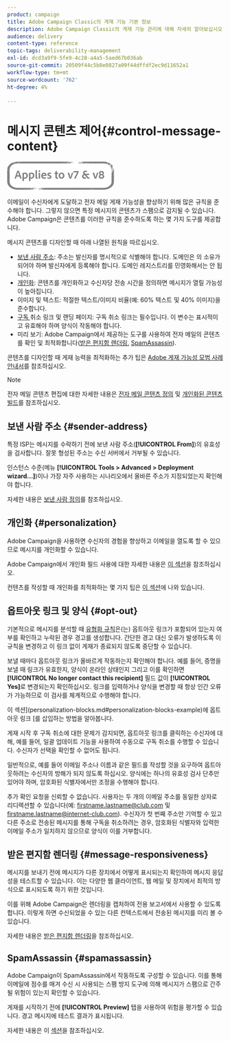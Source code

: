 ```yaml
---
product: campaign
title: Adobe Campaign Classic의 게재 기능 기본 정보
description: Adobe Campaign Classic의 게재 기능 관리에 대해 자세히 알아보십시오.
audience: delivery
content-type: reference
topic-tags: deliverability-management
exl-id: dcd3a9f9-5fe9-4c28-a4a5-5aed67b036ab
source-git-commit: 20509f44c5b8e0827a09f44dffdf2ec9d11652a1
workflow-type: tm+mt
source-wordcount: '762'
ht-degree: 4%

---
```


# 메시지 콘텐츠 제어{#control-message-content}

![](../../assets/common.svg)

이메일이 수신자에게 도달하고 전자 메일 게재 가능성을 향상하기 위해 많은 규칙을 준수해야 합니다. 그렇지 않으면 특정 메시지의 콘텐츠가 스팸으로 감지될 수 있습니다. Adobe Campaign은 콘텐츠를 이러한 규칙을 준수하도록 하는 몇 가지 도구를 제공합니다.

메시지 콘텐츠를 디자인할 때 아래 나열된 원칙을 따르십시오.

* [보낸 사람 주소](#sender-address): 주소는 발신자를 명시적으로 식별해야 합니다. 도메인은 의 소유가 되어야 하며 발신자에게 등록해야 합니다. 도메인 레지스트리를 민영화해서는 안 됩니다.
* [개인화](#personalization): 콘텐츠를 개인화하고 수신자당 전송 시간을 정의하면 메시지가 열릴 가능성이 높아집니다.
* 이미지 및 텍스트: 적절한 텍스트/이미지 비율(예: 60% 텍스트 및 40% 이미지)을 준수합니다.
* [구독 ](#opt-out) 취소 링크 및 랜딩 페이지: 구독 취소 링크는 필수입니다. 이 변수는 표시적이고 유효해야 하며 양식이 작동해야 합니다.
* 미리 보기: Adobe Campaign에서 제공하는 도구를 사용하여 전자 메일의 콘텐츠를 확인 및 최적화합니다([받은 편지함 렌더링](#message-responsiveness), [SpamAssassin](#spamassassin)).

콘텐츠를 디자인할 때 게재 능력을 최적화하는 추가 팁은 [Adobe 게재 가능성 모범 사례 안내서](https://experienceleague.adobe.com/docs/deliverability-learn/deliverability-best-practice-guide/content-best-practices-for-optimal-delivery.html)를 참조하십시오.

>[!NOTE]
>
>전자 메일 콘텐츠 편집에 대한 자세한 내용은 [전자 메일 콘텐츠 정의](defining-the-email-content.md) 및 [개인화된 콘텐츠 빌드](design-and-personalize.md)를 참조하십시오.

## 보낸 사람 주소 {#sender-address}

특정 ISP는 메시지를 수락하기 전에 보낸 사람 주소(**[!UICONTROL From]**)의 유효성을 검사합니다. 잘못 형성된 주소는 수신 서버에서 거부될 수 있습니다.

인스턴스 수준(메뉴 **[!UICONTROL Tools > Advanced > Deployment wizard...]**)이나 가장 자주 사용하는 시나리오에서 올바른 주소가 지정되었는지 확인해야 합니다.

자세한 내용은 [보낸 사람 정의](defining-the-email-content.md)를 참조하십시오.

## 개인화 {#personalization}

Adobe Campaign을 사용하면 수신자의 경험을 향상하고 이메일을 열도록 할 수 있으므로 메시지를 개인화할 수 있습니다.

Adobe Campaign에서 개인화 필드 사용에 대한 자세한 내용은 [이 섹션](personalization-fields.md)을 참조하십시오.

컨텐츠를 작성할 때 개인화를 최적화하는 몇 가지 팁은 [이 섹션](design-and-personalize.md#optimize-personalization)에 나와 있습니다.

## 옵트아웃 링크 및 양식 {#opt-out}

기본적으로 메시지를 분석할 때 [유형화 규칙](steps-validating-the-delivery.md#validation-process-with-typologies)은(는) 옵트아웃 링크가 포함되어 있는지 여부를 확인하고 누락된 경우 경고를 생성합니다. 간단한 경고 대신 오류가 발생하도록 이 규칙을 변경하고 이 링크 없이 게재가 종료되지 않도록 중단할 수 있습니다.

보낼 때마다 옵트아웃 링크가 올바르게 작동하는지 확인해야 합니다. 예를 들어, 증명을 보낼 때 링크가 유효한지, 양식이 온라인 상태인지 그리고 이를 확인하면 **[!UICONTROL No longer contact this recipient]** 필드 값이 **[!UICONTROL Yes]**&#x200B;로 변경되는지 확인하십시오. 링크를 입력하거나 양식을 변경할 때 항상 인간 오류가 가능하므로 이 검사를 체계적으로 수행해야 합니다.

이 섹션](personalization-blocks.md#personalization-blocks-example)에 옵트아웃 링크 [를 삽입하는 방법을 알아봅니다.

게재 시작 후 구독 취소에 대한 문제가 감지되면, 옵트아웃 링크를 클릭하는 수신자에 대해, 예를 들어, 일괄 업데이트 기능을 사용하여 수동으로 구독 취소를 수행할 수 있습니다. 수신자가 선택을 확인할 수 없어도 됩니다.

일반적으로, 예를 들어 이메일 주소나 이름과 같은 필드를 작성할 것을 요구하여 옵트아웃하려는 수신자의 방해가 되지 않도록 하십시오. 양식에는 하나의 유효성 검사 단추만 있어야 하며, 암호화된 식별자에서만 조정을 수행해야 합니다.

추가 확인 요청을 신뢰할 수 없습니다. 사용자는 두 개의 이메일 주소를 동일한 상자로 리디렉션할 수 있습니다(예: firstname.lastname@club.com 및 firstname.lastname@internet-club.com). 수신자가 첫 번째 주소만 기억할 수 있고 다른 주소로 전송된 메시지를 통해 구독을 취소하려는 경우, 암호화된 식별자와 입력한 이메일 주소가 일치하지 않으므로 양식이 이를 거부합니다.

## 받은 편지함 렌더링 {#message-responsiveness}

메시지를 보내기 전에 메시지가 다른 장치에서 어떻게 표시되는지 확인하여 메시지 응답성을 테스트할 수 있습니다. 이는 다양한 웹 클라이언트, 웹 메일 및 장치에서 최적의 방식으로 표시되도록 하기 위한 것입니다.

이를 위해 Adobe Campaign은 렌더링을 캡처하여 전용 보고서에서 사용할 수 있도록 합니다. 이렇게 하면 수신되었을 수 있는 다른 컨텍스트에서 전송된 메시지를 미리 볼 수 있습니다.

자세한 내용은 [받은 편지함 렌더링](inbox-rendering.md)을 참조하십시오.

## SpamAssassin {#spamassassin}

Adobe Campaign이 SpamAssassin에서 작동하도록 구성할 수 있습니다. 이를 통해 이메일에 점수를 매겨 수신 시 사용되는 스팸 방지 도구에 의해 메시지가 스팸으로 간주될 위험이 있는지 확인할 수 있습니다.

게재를 시작하기 전에 **[!UICONTROL Preview]** 탭을 사용하여 위험을 평가할 수 있습니다. 경고 메시지에 테스트 결과가 표시됩니다.

자세한 내용은 이 [섹션](spamassassin.md)을 참조하십시오.
